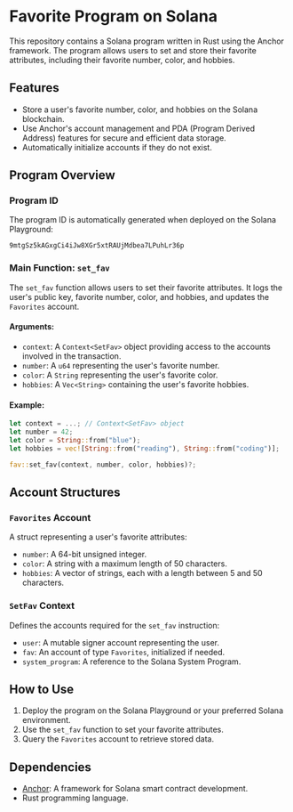 # Favorite Program on Solana

This repository contains a Solana program written in Rust using the Anchor framework. The program allows users to set and store their favorite attributes, including their favorite number, color, and hobbies.

## Features

- Store a user's favorite number, color, and hobbies on the Solana blockchain.
- Use Anchor's account management and PDA (Program Derived Address) features for secure and efficient data storage.
- Automatically initialize accounts if they do not exist.

## Program Overview

### Program ID
The program ID is automatically generated when deployed on the Solana Playground:
```
9mtgSz5kAGxgCi4iJw8XGr5xtRAUjMdbea7LPuhLr36p
```

### Main Function: `set_fav`

The `set_fav` function allows users to set their favorite attributes. It logs the user's public key, favorite number, color, and hobbies, and updates the `Favorites` account.

#### Arguments:
- `context`: A `Context<SetFav>` object providing access to the accounts involved in the transaction.
- `number`: A `u64` representing the user's favorite number.
- `color`: A `String` representing the user's favorite color.
- `hobbies`: A `Vec<String>` containing the user's favorite hobbies.

#### Example:
```rust
let context = ...; // Context<SetFav> object
let number = 42;
let color = String::from("blue");
let hobbies = vec![String::from("reading"), String::from("coding")];

fav::set_fav(context, number, color, hobbies)?;
```

## Account Structures

### `Favorites` Account
A struct representing a user's favorite attributes:
- `number`: A 64-bit unsigned integer.
- `color`: A string with a maximum length of 50 characters.
- `hobbies`: A vector of strings, each with a length between 5 and 50 characters.

### `SetFav` Context
Defines the accounts required for the `set_fav` instruction:
- `user`: A mutable signer account representing the user.
- `fav`: An account of type `Favorites`, initialized if needed.
- `system_program`: A reference to the Solana System Program.

## How to Use

1. Deploy the program on the Solana Playground or your preferred Solana environment.
2. Use the `set_fav` function to set your favorite attributes.
3. Query the `Favorites` account to retrieve stored data.

## Dependencies

- [Anchor](https://github.com/coral-xyz/anchor): A framework for Solana smart contract development.
- Rust programming language.


